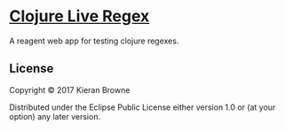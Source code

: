 # [Clojure Live Regex](http://kieranbrowne.com/clojure-live-regex)

A reagent web app for testing clojure regexes.

## License

Copyright © 2017 Kieran Browne

Distributed under the Eclipse Public License either version 1.0 or (at
your option) any later version.
